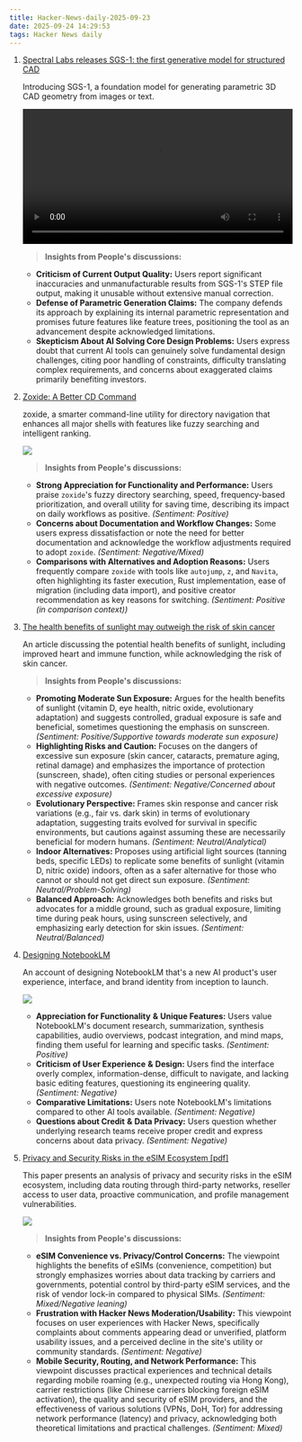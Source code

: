 ```yaml
---
title: Hacker-News-daily-2025-09-23
date: 2025-09-24 14:29:53
tags: Hacker News daily
---
```

1. [Spectral Labs releases SGS-1: the first generative model for structured CAD](https://www.spectrallabs.ai/research/SGS-1)

    Introducing SGS-1, a foundation model for generating parametric 3D CAD geometry from images or text.

    <div>
    <video width="100%" controls>
      <source src="https://assets.tina.io/3ed7091b-a724-4036-9357-00823b218575/SGS-1%20Text%20Demo%20(09.14.25)%20v1%204K.mp4" type="video/mp4">
    </video>
    </div>

    > **Insights from People's discussions:**
    >

    - **Criticism of Current Output Quality:**  Users report significant inaccuracies and unmanufacturable results from SGS-1's STEP file output, making it unusable without extensive manual correction.
    - **Defense of Parametric Generation Claims:**  The company defends its approach by explaining its internal parametric representation and promises future features like feature trees, positioning the tool as an advancement despite acknowledged limitations.
    - **Skepticism About AI Solving Core Design Problems:**  Users express doubt that current AI tools can genuinely solve fundamental design challenges, citing poor handling of constraints, difficulty translating complex requirements, and concerns about exaggerated claims primarily benefiting investors.
2. [Zoxide: A Better CD Command](https://github.com/ajeetdsouza/zoxide)

    zoxide, a smarter command-line utility for directory navigation that enhances all major shells with features like fuzzy searching and intelligent ranking.

    ![](https://github.com/ajeetdsouza/zoxide/raw/main/contrib/tutorial.webp)

    > **Insights from People's discussions:**
    >

    - **Strong Appreciation for Functionality and Performance:**  Users praise `zoxide`'s fuzzy directory searching, speed, frequency-based prioritization, and overall utility for saving time, describing its impact on daily workflows as positive.  *(Sentiment: Positive)*
    - **Concerns about Documentation and Workflow Changes:**  Some users express dissatisfaction or note the need for better documentation and acknowledge the workflow adjustments required to adopt `zoxide`.  *(Sentiment: Negative/Mixed)*
    - **Comparisons with Alternatives and Adoption Reasons:**  Users frequently compare `zoxide` with tools like `autojump`, `z`, and `Navita`, often highlighting its faster execution, Rust implementation, ease of migration (including data import), and positive creator recommendation as key reasons for switching.  *(Sentiment: Positive (in comparison context))*

3. [The health benefits of sunlight may outweigh the risk of skin cancer](https://www.economist.com/science-and-technology/2025/09/17/the-health-benefits-of-sunlight-may-outweigh-the-risk-of-skin-cancer)

    An article discussing the potential health benefits of sunlight, including improved heart and immune function, while acknowledging the risk of skin cancer.

    > **Insights from People's discussions:**
    >

    - **Promoting Moderate Sun Exposure:**  Argues for the health benefits of sunlight (vitamin D, eye health, nitric oxide, evolutionary adaptation) and suggests controlled, gradual exposure is safe and beneficial, sometimes questioning the emphasis on sunscreen.  *(Sentiment: Positive/Supportive towards moderate sun exposure)*
    - **Highlighting Risks and Caution:**  Focuses on the dangers of excessive sun exposure (skin cancer, cataracts, premature aging, retinal damage) and emphasizes the importance of protection (sunscreen, shade), often citing studies or personal experiences with negative outcomes.  *(Sentiment: Negative/Concerned about excessive exposure)*
    - **Evolutionary Perspective:**  Frames skin response and cancer risk variations (e.g., fair vs. dark skin) in terms of evolutionary adaptation, suggesting traits evolved for survival in specific environments, but cautions against assuming these are necessarily beneficial for modern humans.  *(Sentiment: Neutral/Analytical)*
    - **Indoor Alternatives:**  Proposes using artificial light sources (tanning beds, specific LEDs) to replicate some benefits of sunlight (vitamin D, nitric oxide) indoors, often as a safer alternative for those who cannot or should not get direct sun exposure.  *(Sentiment: Neutral/Problem-Solving)*
    - **Balanced Approach:**  Acknowledges both benefits and risks but advocates for a middle ground, such as gradual exposure, limiting time during peak hours, using sunscreen selectively, and emphasizing early detection for skin issues.  *(Sentiment: Neutral/Balanced)*

4. [Designing NotebookLM](https://jasonspielman.com/notebooklm)

    An account of designing NotebookLM that's a new AI product's user experience, interface, and brand identity from inception to launch.

    ![](https://jasonspielman.com/_assets/v11/e7fc1fc695b1d67fd8f6690482d11239c9608628.png?w=2048)

    - **Appreciation for Functionality**  **&amp;**  **Unique Features:**  Users value NotebookLM's document research, summarization, synthesis capabilities, audio overviews, podcast integration, and mind maps, finding them useful for learning and specific tasks.  *(Sentiment: Positive)*
    - **Criticism of User Experience**  **&amp;**  **Design:**  Users find the interface overly complex, information-dense, difficult to navigate, and lacking basic editing features, questioning its engineering quality.  *(Sentiment: Negative)*
    - **Comparative Limitations:**  Users note NotebookLM's limitations compared to other AI tools available.  *(Sentiment: Negative)*
    - **Questions about Credit**  **&amp;**  **Data Privacy:**  Users question whether underlying research teams receive proper credit and express concerns about data privacy.  *(Sentiment: Negative)*

5. [Privacy and Security Risks in the eSIM Ecosystem [pdf]](https://www.usenix.org/system/files/usenixsecurity25-motallebighomi.pdf)

    This paper presents an analysis of privacy and security risks in the eSIM ecosystem, including data routing through third-party networks, reseller access to user data, proactive communication, and profile management vulnerabilities.

    ![](https://orizonmobile.com/wp-content/uploads/2022/02/16-1024x683.jpg)

    > **Insights from People's discussions:**
    >

    - **eSIM Convenience vs. Privacy/Control Concerns:**  The viewpoint highlights the benefits of eSIMs (convenience, competition) but strongly emphasizes worries about data tracking by carriers and governments, potential control by third-party eSIM services, and the risk of vendor lock-in compared to physical SIMs.  *(Sentiment: Mixed/Negative leaning)*
    - **Frustration with Hacker News Moderation/Usability:**  This viewpoint focuses on user experiences with Hacker News, specifically complaints about comments appearing dead or unverified, platform usability issues, and a perceived decline in the site's utility or community standards.  *(Sentiment: Negative)*
    - **Mobile Security, Routing, and Network Performance:**  This viewpoint discusses practical experiences and technical details regarding mobile roaming (e.g., unexpected routing via Hong Kong), carrier restrictions (like Chinese carriers blocking foreign eSIM activation), the quality and security of eSIM providers, and the effectiveness of various solutions (VPNs, DoH, Tor) for addressing network performance (latency) and privacy, acknowledging both theoretical limitations and practical challenges.  *(Sentiment: Mixed)*